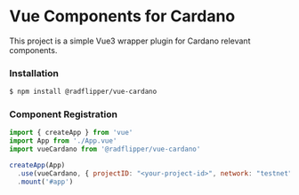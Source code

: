 # Vue Components for Cardano

This project is a simple Vue3 wrapper plugin for Cardano relevant components.

### Installation

```bash
$ npm install @radflipper/vue-cardano
```
### Component Registration

```js
import { createApp } from 'vue'
import App from './App.vue'
import vueCardano from '@radflipper/vue-cardano'

createApp(App)
  .use(vueCardano, { projectID: "<your-project-id>", network: "testnet"})
  .mount('#app')
```